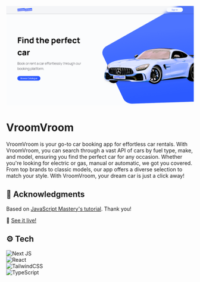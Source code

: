 ![preview](./.github/preview.png)

# VroomVroom

VroomVroom is your go-to car booking app for effortless car rentals. With VroomVroom, you can search through a vast API of cars by fuel type, make, and model, ensuring you find the perfect car for any occasion. Whether you're looking for electric or gas, manual or automatic, we got you covered. From top brands to classic models, our app offers a diverse selection to match your style. With VroomVroom, your dream car is just a click away!

## 🏅 Acknowledgments

Based on [JavaScript Mastery's tutorial](https://www.youtube.com/watch?v=pUNSHPyVryU). Thank you!

🔗 [See it live!](...)

## ⚙️ Tech

![Next JS](https://img.shields.io/badge/Next-black?style=for-the-badge&logo=next.js&logoColor=white)<br>
![React](https://img.shields.io/badge/react-%2320232a.svg?style=for-the-badge&logo=react&logoColor=%2361DAFB)<br>
![TailwindCSS](https://img.shields.io/badge/tailwindcss-%2338B2AC.svg?style=for-the-badge&logo=tailwind-css&logoColor=white)<br>
![TypeScript](https://img.shields.io/badge/typescript-%23007ACC.svg?style=for-the-badge&logo=typescript&logoColor=white)
